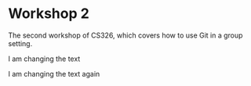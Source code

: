 # Workshop 2

The second workshop of CS326, which covers how to use Git in a group setting.

I am changing the text

I am changing the text again
